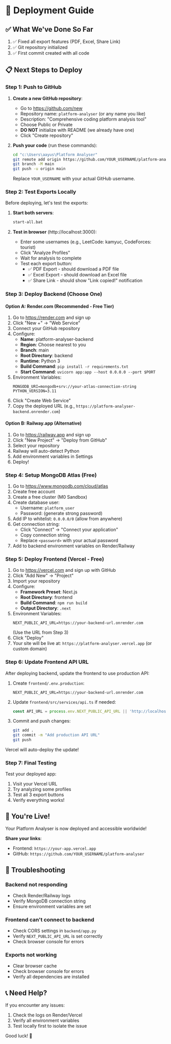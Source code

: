 # 🚀 Deployment Guide

## ✅ What We've Done So Far

1. ✅ Fixed all export features (PDF, Excel, Share Link)
2. ✅ Git repository initialized
3. ✅ First commit created with all code

## 📋 Next Steps to Deploy

### Step 1: Push to GitHub

1. **Create a new GitHub repository**:
   - Go to https://github.com/new
   - Repository name: `platform-analyser` (or any name you like)
   - Description: "Comprehensive coding platform analysis tool"
   - Choose Public or Private
   - **DO NOT** initialize with README (we already have one)
   - Click "Create repository"

2. **Push your code** (run these commands):
   ```bash
   cd "c:\Users\aayus\Platform Analyser"
   git remote add origin https://github.com/YOUR_USERNAME/platform-analyser.git
   git branch -M main
   git push -u origin main
   ```

   Replace `YOUR_USERNAME` with your actual GitHub username.

### Step 2: Test Exports Locally

Before deploying, let's test the exports:

1. **Start both servers**:
   ```bash
   start-all.bat
   ```

2. **Test in browser** (http://localhost:3000):
   - Enter some usernames (e.g., LeetCode: kamyuc, CodeForces: tourist)
   - Click "Analyze Profiles"
   - Wait for analysis to complete
   - Test each export button:
     - ✅ PDF Export - should download a PDF file
     - ✅ Excel Export - should download an Excel file
     - ✅ Share Link - should show "Link copied!" notification

### Step 3: Deploy Backend (Choose One)

#### Option A: Render.com (Recommended - Free Tier)

1. Go to https://render.com and sign up
2. Click "New +" → "Web Service"
3. Connect your GitHub repository
4. Configure:
   - **Name**: platform-analyser-backend
   - **Region**: Choose nearest to you
   - **Branch**: main
   - **Root Directory**: backend
   - **Runtime**: Python 3
   - **Build Command**: `pip install -r requirements.txt`
   - **Start Command**: `uvicorn app:app --host 0.0.0.0 --port $PORT`
5. Environment Variables:
   ```
   MONGODB_URI=mongodb+srv://your-atlas-connection-string
   PYTHON_VERSION=3.11
   ```
6. Click "Create Web Service"
7. Copy the deployed URL (e.g., `https://platform-analyser-backend.onrender.com`)

#### Option B: Railway.app (Alternative)

1. Go to https://railway.app and sign up
2. Click "New Project" → "Deploy from GitHub"
3. Select your repository
4. Railway will auto-detect Python
5. Add environment variables in Settings
6. Deploy!

### Step 4: Setup MongoDB Atlas (Free)

1. Go to https://www.mongodb.com/cloud/atlas
2. Create free account
3. Create a free cluster (M0 Sandbox)
4. Create database user:
   - Username: `platform_user`
   - Password: (generate strong password)
5. Add IP to whitelist: `0.0.0.0/0` (allow from anywhere)
6. Get connection string:
   - Click "Connect" → "Connect your application"
   - Copy connection string
   - Replace `<password>` with your actual password
7. Add to backend environment variables on Render/Railway

### Step 5: Deploy Frontend (Vercel - Free)

1. Go to https://vercel.com and sign up with GitHub
2. Click "Add New" → "Project"
3. Import your repository
4. Configure:
   - **Framework Preset**: Next.js
   - **Root Directory**: frontend
   - **Build Command**: `npm run build`
   - **Output Directory**: `.next`
5. Environment Variables:
   ```
   NEXT_PUBLIC_API_URL=https://your-backend-url.onrender.com
   ```
   (Use the URL from Step 3)
6. Click "Deploy"
7. Your site will be live at: `https://platform-analyser.vercel.app` (or custom domain)

### Step 6: Update Frontend API URL

After deploying backend, update the frontend to use production API:

1. Create `frontend/.env.production`:
   ```
   NEXT_PUBLIC_API_URL=https://your-backend-url.onrender.com
   ```

2. Update `frontend/src/services/api.ts` if needed:
   ```typescript
   const API_URL = process.env.NEXT_PUBLIC_API_URL || 'http://localhost:5000';
   ```

3. Commit and push changes:
   ```bash
   git add .
   git commit -m "Add production API URL"
   git push
   ```

Vercel will auto-deploy the update!

### Step 7: Final Testing

Test your deployed app:

1. Visit your Vercel URL
2. Try analyzing some profiles
3. Test all 3 export buttons
4. Verify everything works!

## 🎉 You're Live!

Your Platform Analyser is now deployed and accessible worldwide!

**Share your links**:
- Frontend: `https://your-app.vercel.app`
- GitHub: `https://github.com/YOUR_USERNAME/platform-analyser`

## 🔧 Troubleshooting

### Backend not responding
- Check Render/Railway logs
- Verify MongoDB connection string
- Ensure environment variables are set

### Frontend can't connect to backend
- Check CORS settings in `backend/app.py`
- Verify `NEXT_PUBLIC_API_URL` is set correctly
- Check browser console for errors

### Exports not working
- Clear browser cache
- Check browser console for errors
- Verify all dependencies are installed

## 📞 Need Help?

If you encounter any issues:
1. Check the logs on Render/Vercel
2. Verify all environment variables
3. Test locally first to isolate the issue

Good luck! 🚀
